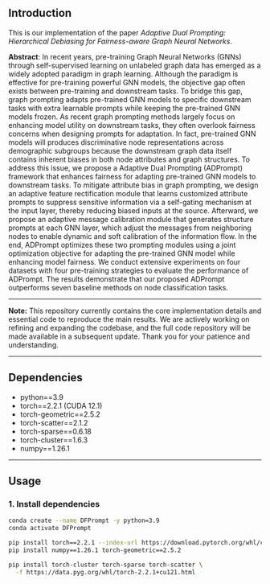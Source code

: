 ## Introduction

This is our implementation of the paper *Adaptive Dual Prompting: Hierarchical Debiasing for Fairness-aware Graph Neural Networks*.

**Abstract**:
In recent years, pre-training Graph Neural Networks (GNNs) through self-supervised learning on unlabeled graph data has emerged as a widely adopted paradigm in graph learning. Although the paradigm is effective for pre-training powerful GNN models, the objective gap often exists between pre-training and downstream tasks. To bridge this gap, graph prompting adapts pre-trained GNN models to specific downstream tasks with extra learnable prompts while keeping the pre-trained GNN models frozen. As recent graph prompting methods largely focus on enhancing model utility on downstream tasks, they often overlook fairness concerns when designing prompts for adaptation. In fact, pre-trained GNN models will produces discriminative node representations across demographic subgroups because the downstream graph data itself contains inherent biases in both node attributes and graph structures. To address this issue, we propose a Adaptive Dual Prompting (ADPrompt) framework that enhances fairness for adapting pre-trained GNN models to downstream tasks. To mitigate attribute bias in graph prompting, we design an adaptive feature rectification module that learns customized attribute prompts to suppress sensitive information via a self-gating mechanism at the input layer, thereby reducing biased inputs at the source. Afterward, we propose an adaptive message calibration module that generates structure prompts at each GNN layer, which adjust the messages from neighboring nodes to enable dynamic and soft calibration of the information flow. In the end, ADPrompt optimizes these two prompting modules using a joint optimization objective for adapting the pre-trained GNN model while enhancing model fairness. We conduct extensive experiments on four datasets with four pre-training strategies to evaluate the performance of ADPrompt. The results demonstrate that our proposed ADPrompt outperforms seven baseline methods on node classification tasks.

---

**Note:** This repository currently contains the core implementation details and essential code to reproduce the main results. We are actively working on refining and expanding the codebase, and the full code repository will be made available in a subsequent update. Thank you for your patience and understanding.

---

## Dependencies

- python==3.9
- torch==2.2.1 (CUDA 12.1)
- torch-geometric==2.5.2
- torch-scatter==2.1.2
- torch-sparse==0.6.18
- torch-cluster==1.6.3
- numpy==1.26.1

---

## Usage

### 1. Install dependencies

```bash
conda create --name DFPrompt -y python=3.9
conda activate DFPrompt

pip install torch==2.2.1 --index-url https://download.pytorch.org/whl/cu121
pip install numpy==1.26.1 torch-geometric==2.5.2

pip install torch-cluster torch-sparse torch-scatter \
  -f https://data.pyg.org/whl/torch-2.2.1+cu121.html
